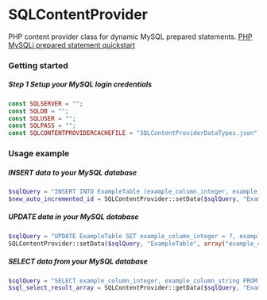 # SQLContentProvider
PHP content provider class for dynamic MySQL prepared statements.
[PHP MySQLi prepared statement quickstart](http://php.net/manual/de/mysqli.quickstart.prepared-statements.php)


### Getting started
##### Step 1 Setup your MySQL login credentials
```php
const SQLSERVER = "";
const SQLDB = "";
const SQLUSER = "";
const SQLPASS = "";
const SQLCONTENTPROVIDERCACHEFILE = "SQLContentProviderDataTypes.json";
```

### Usage example
##### INSERT data to your MySQL database 
```php
$sqlQuery = "INSERT INTO ExampleTable (example_column_integer, example_column_string) VALUES (?, ?)";
$new_auto_incremented_id = SQLContentProvider::setData($sqlQuery, "ExampleTable", array("example_column_integer", "example_column_string"), array($integer_value, $string_value));
```


##### UPDATE data in your MySQL database 
```php
$sqlQuery = "UPDATE ExampleTable SET example_column_integer = ?, example_column_string = ? WHERE example_column_id = ?";
SQLContentProvider::setData($sqlQuery, "ExampleTable", array("example_column_integer", "example_column_id", "example_column_id"), array($integer_value, $string_value, $id_value));
```


##### SELECT data from your MySQL database 
```php
$sqlQuery = "SELECT example_column_integer, example_column_string FROM ExampleTable WHERE example_column_id = ? LIMIT 1";
$sql_select_result_array = SQLContentProvider::getData($sqlQuery, "ExampleTable", array("example_column_id"), array($id_value));
```